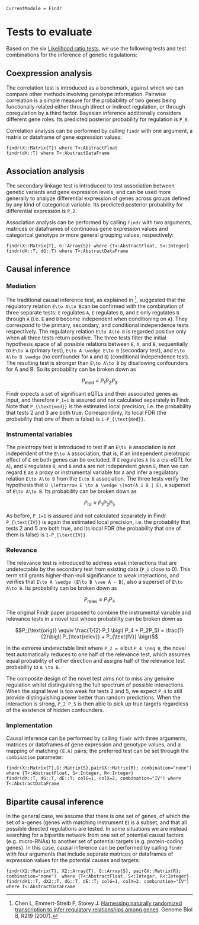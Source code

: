 ```@meta
CurrentModule = Findr
```

# Tests to evaluate

Based on the six [Likelihood ratio tests](@ref), we use the following tests and test combinations for the inference of genetic regulations:

## Coexpression analysis

The correlation test is introduced as a benchmark, against which we can compare other methods involving genotype information. Pairwise correlation is a simple measure for the probability of two genes being functionally related either through direct or indirect regulation, or through coregulation by a third factor. Bayesian inference additionally considers different gene roles. Its predicted posterior probability for regulation is ``P_0``.

Correlation analysis can be performed by calling `findr` with one argument, a matrix or dataframe of gene expression values:

```@docs
findr(X::Matrix{T}) where T<:AbstractFloat
findr(dX::T) where T<:AbstractDataFrame
```

## Association analysis

The secondary linkage test is introduced to test association between genetic variants and gene expression levels, and can be used more generally to analyze differential expression of genes across groups defined by any kind of categorical variable. Its predicted posterior probability for differential expression is ``P_2``.

Association analysis can be performed by calling `findr` with two arguments, matrices or dataframes of continuous gene expression values and categorical genotype or more general grouping values, respectively:

```@docs
findr(X::Matrix{T}, G::Array{S}) where {T<:AbstractFloat, S<:Integer}
findr(dX::T, dG::T) where T<:AbstractDataFrame
```

## Causal inference

### Mediation

The traditional causal inference test, as explained in [^Chen2007], suggested that the regulatory relation ``E\to A\to B``can be confirmed with the combination of three separate tests: ``E`` regulates ``A``, ``E`` regulates ``B``, and ``E`` only regulates ``B`` through ``A`` (i.e. ``E`` and ``B`` become independent when conditioning on ``A``). They correspond to the primary, secondary, and conditional independence tests respectively. The regulatory relation ``E\to A\to B`` is regarded positive only when all three tests return positive. The three tests filter the initial hypothesis space of all possible relations between ``E``, ``A``, and ``B``, sequentially to ``E\to A`` (primary test), ``E\to A \wedge E\to B`` (secondary test), and ``E\to A\to B \wedge`` (no confounder for ``A`` and ``B``) (conditional independence test). The resulting test is stronger than ``E\to A\to B`` by disallowing confounders for A and B. So its probability can be broken down as

```math
P_{\text{med}} \equiv P_1P_2P_3
```

Findr expects a set of significant eQTLs and their associated genes as input, and therefore ``P_1=1`` is assured and not calculated separately in Findr. Note that ``P_{\text{med}}`` is the estimated local precision, i.e. the probability that tests 2 and 3 are both true. Correspondinly, its local FDR (the probability that one of them is false) is ``1-P_{\text{med}}``.


[^Chen2007]: Chen L, Emmert-Streib F, Storey J. [Harnessing naturally randomized transcription to infer regulatory relationships among genes](https://doi.org/10.1186/gb-2007-8-10-r219). Genome Biol 8, R219 (2007).

### Instrumental variables

The pleiotropy test is introduced to test if an ``E\to B`` association is not independent of the ``E\to A`` association, that is, if an independent pleiotropic effect of ``E`` on both genes can be excluded. If ``E`` regulates ``A`` (is a cis-eQTL for ``A``), and ``E`` regulates ``B``, and  ``B`` and ``A`` are not independent given ``E``, then we can regard ``E`` as a proxy or instrumental variable for ``A`` and infer a regulatory relation ``E\to A\to B`` from the ``E\to B`` association. The three tests verify the hypothesis that ``B \leftarrow E \to A \wedge \lnot(A ⫫ B | E)``, a superset of ``E\to A\to B``.  Its probability can be broken down as

```math
P_{\text{IV}} \equiv P_1P_2P_5
```

As before, ``P_1=1`` is assured and not calculated separately in Findr. ``P_{\text{IV}}`` is again the estimated local precision, i.e. the probability that tests 2 and 5 are both true, and its local FDR (the probability that one of them is false) is ``1-P_{\text{IV}}``.

### Relevance

The relevance test is introduced to address weak interactions that are undetectable by the secondary test from existing data (``P_2`` close to 0). This term still grants higher-than-null significance to weak interactions, and verifies that ``E\to A \wedge (E\to B \vee A - B)``, also a superset of ``E\to A\to B``. Its probability can be broken down as

```math
P_{\text{relev}} \equiv P_1P_4
```

The original Findr paper proposed to combine the instrumental variable and relevance tests in a novel test whose probability can be broken down as

```math
P_{\text{orig}} \equiv \frac{1}{2} P_1 \bigl( P_4 + P_2P_5) = \frac{1}{2}\bigl( P_{\text{relev}} + P_{\text{IV}} \bigr)
```

In the extreme undetectable limit where ``P_2 = 0`` but ``P_4 \neq 0``, the novel test automatically reduces to one half of the relevance test, which assumes equal probability of either direction and assigns half of the relevance test probability to ``A \to B``.

The composite design of the novel test aims not to miss any genuine regulation whilst distinguishing the full spectrum of possible interactions. When the signal level is too weak for tests 2 and 5, we expect ``P_4`` to still provide distinguishing power better than random predictions. When the interaction is strong, ``P_2 P_5`` is then able to pick up true targets regardless of the existence of hidden confounders.

### Implementation

Causal inference can be performed by calling `findr` with three arguments, matrices or dataframes of gene expression and genotype values, and a mapping of matching ``(E,A)`` pairs; the preferred test can be set through the `combination` parameter:

```@docs
findr(X::Matrix{T},G::Matrix{S},pairGX::Matrix{R}; combination="none") where {T<:AbstractFloat, S<:Integer, R<:Integer}
findr(dX::T, dG::T, dE::T; colG=1, colX=2, combination="IV") where T<:AbstractDataFrame
```

## Bipartite causal inference

In the general case, we assume that there is one set of genes, of which the set of ``A``-genes (genes with matching instrument ``E``) is a subset, and that all possible directed regulations are tested. In some situations we are instead searching for a bipartite network from one set of potential causal factors (e.g. micro-RNAs) to another set of potential targets (e.g. protein-coding genes). In this case, causal inference can be performed by calling `findr` with four arguments that include separate matrices or dataframes of expression values for the potential causes and targets:

```@docs
findr(X1::Matrix{T}, X2::Array{T}, G::Array{S}, pairGX::Matrix{R}; combination="none")  where {T<:AbstractFloat, S<:Integer, R<:Integer}
findr(dX1::T, dX2::T, dG::T, dE::T; colG=1, colX=2, combination="IV") where T<:AbstractDataFrame
```